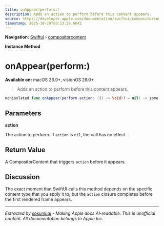 ```yaml
---
title: onAppear(perform:)
description: Adds an action to perform before this content appears.
source: https://developer.apple.com/documentation/swiftui/compositorcontent/onappear(perform:)
timestamp: 2025-10-29T00:13:29.604Z
---
```


**Navigation:** [Swiftui](/documentation/swiftui) › [compositorcontent](/documentation/swiftui/compositorcontent)

**Instance Method**

# onAppear(perform:)

**Available on:** macOS 26.0+, visionOS 26.0+

> Adds an action to perform before this content appears.

```swift
nonisolated func onAppear(perform action: (() -> Void)? = nil) -> some CompositorContent
```

## Parameters

**action**

The action to perform. If `action` is `nil`, the call has no effect.



## Return Value

A CompositorContent that triggers `action` before it appears.

## Discussion

The exact moment that SwiftUI calls this method depends on the specific content type that you apply it to, but the `action` closure completes before the first rendered frame appears.

---

*Extracted by [sosumi.ai](https://sosumi.ai) - Making Apple docs AI-readable.*
*This is unofficial content. All documentation belongs to Apple Inc.*
